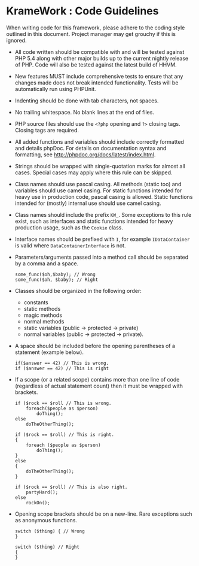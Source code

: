 # KrameWork : Code Guidelines

When writing code for this framework, please adhere to the coding style outlined in this document. Project manager may get grouchy if this is ignored.

+ All code written should be compatible with and will be tested against PHP 5.4 along with other major builds up to the current nightly release of PHP. Code will also be tested against the latest build of HHVM.

+ New features MUST include comprehensive tests to ensure that any changes made does not break intended functionality. Tests will be automatically run using PHPUnit.

+ Indenting should be done with tab characters, not spaces.

+ No trailing whitespace. No blank lines at the end of files.

+  PHP source files should use the `<?php` opening and  `?>` closing tags. Closing tags are required.

+ All added functions and variables should include correctly formatted and details phpDoc. For details on documentation syntax and formatting, see http://phpdoc.org/docs/latest/index.html.

+ Strings should be wrapped with single-quotation marks for almost all cases. Special cases may apply where this rule can be skipped.

+ Class names should use pascal casing. All methods (static too) and variables should use camel casing. For static functions intended for heavy use in production code, pascal casing is allowed. Static functions intended for (mostly) internal use should use camel casing.

+ Class names should include the prefix `KW_`. Some exceptions to this rule exist, such as interfaces and static functions intended for heavy production usage, such as the `Cookie` class.

+ Interface names should be prefixed with `I`, for example `IDataContainer` is valid where `DataContainerInterface` is not.

+ Parameters/arguments passed into a method call should be separated by a comma and a space.
  ```
  some_func($oh,$baby); // Wrong
  some_func($oh, $baby); // Right
  ```

+ Classes should be organized in the following order:
  + constants
  + static methods
  + magic methods
  + normal methods
  + static variables (public -> protected -> private)
  + normal variables (public -> protected -> private).


+ A space should be included before the opening parentheses of a statement (example below).

  ```
  if($answer == 42) // This is wrong.
  if ($answer == 42) // This is right
  ```


+ If a scope (or a related scope) contains more than one line of code (regardless of actual statement count) then it must be wrapped with brackets.

  ```
  if ($rock == $roll // This is wrong.
      foreach($people as $person)
          doThing();
  else
      doTheOtherThing();

  if ($rock == $roll) // This is right.
  {
      foreach ($people as $person)
          doThing();
  }
  else
  {
      doTheOtherThing();
  }

  if ($rock == $roll) // This is also right.
      partyHard();
  else
      rockOn();
  ```

+ Opening scope brackets should be on a new-line. Rare exceptions such as anonymous functions.

  ```
  switch ($thing) { // Wrong
  }

  switch ($thing) // Right
  {
  }
  ```